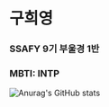 # 구희영

### SSAFY 9기 부울경 1반

### MBTI: INTP



![Anurag's GitHub stats](https://github-readme-stats.vercel.app/api?username=anuraghazra&theme=dark&show_icons=true)
